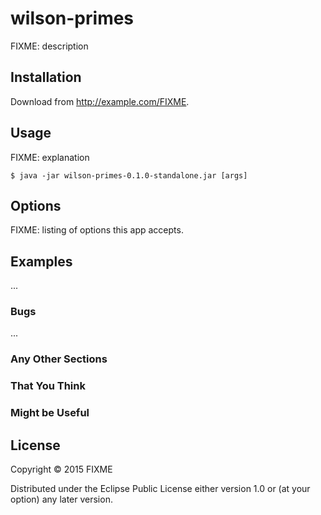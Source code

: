 # wilson-primes

FIXME: description

## Installation

Download from http://example.com/FIXME.

## Usage

FIXME: explanation

    $ java -jar wilson-primes-0.1.0-standalone.jar [args]

## Options

FIXME: listing of options this app accepts.

## Examples

...

### Bugs

...

### Any Other Sections
### That You Think
### Might be Useful

## License

Copyright © 2015 FIXME

Distributed under the Eclipse Public License either version 1.0 or (at
your option) any later version.
